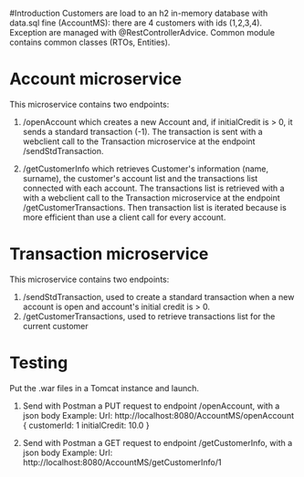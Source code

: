 #Introduction
Customers are load to an h2 in-memory database with data.sql fine (AccountMS): there are 4 customers with ids (1,2,3,4).
Exception are managed with @RestControllerAdvice.
Common module contains common classes (RTOs, Entities).


# Account microservice
This microservice contains two endpoints:
1) /openAccount which creates a new Account and, if initialCredit is > 0, it sends a standard transaction (-1). The transaction is sent with a webclient call to the 
Transaction microservice at the endpoint /sendStdTransaction.

2) /getCustomerInfo which retrieves Customer's information (name, surname), the customer's account list and the transactions list connected with each account.
The transactions list is retrieved with a with a webclient call to the Transaction microservice at the endpoint /getCustomerTransactions.
Then transaction list is iterated because is more efficient than use a client call for every account.


# Transaction microservice
This microservice contains two endpoints:
1) /sendStdTransaction, used to create a standard transaction when a new account is open and account's initial credit is > 0.
2) /getCustomerTransactions, used to retrieve transactions list for the current customer


# Testing
Put the .war files in a Tomcat instance and launch.

1) Send with Postman a PUT request to endpoint /openAccount, with a json body 
Example:
Url: http://localhost:8080/AccountMS/openAccount
{
  customerId: 1
  initialCredit: 10.0
}

2) Send with Postman a GET request to endpoint /getCustomerInfo, with a json body 
Example:
Url: http://localhost:8080/AccountMS/getCustomerInfo/1



